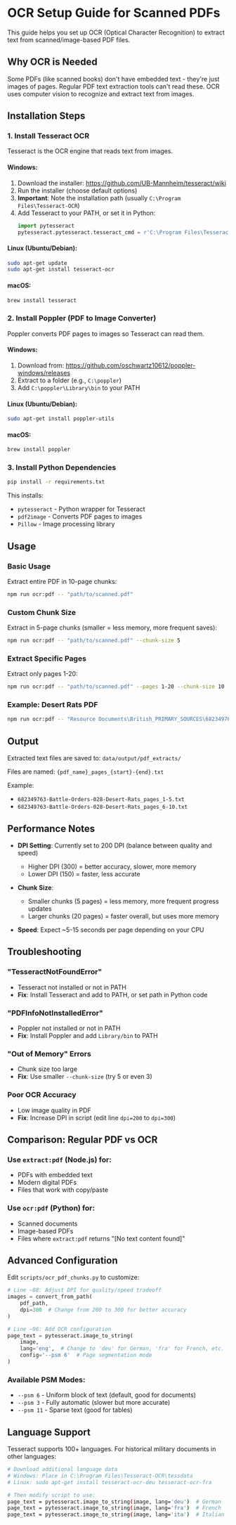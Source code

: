 # OCR Setup Guide for Scanned PDFs

This guide helps you set up OCR (Optical Character Recognition) to extract text from scanned/image-based PDF files.

## Why OCR is Needed

Some PDFs (like scanned books) don't have embedded text - they're just images of pages. Regular PDF text extraction tools can't read these. OCR uses computer vision to recognize and extract text from images.

## Installation Steps

### 1. Install Tesseract OCR

Tesseract is the OCR engine that reads text from images.

#### Windows:
1. Download the installer: https://github.com/UB-Mannheim/tesseract/wiki
2. Run the installer (choose default options)
3. **Important**: Note the installation path (usually `C:\Program Files\Tesseract-OCR`)
4. Add Tesseract to your PATH, or set it in Python:
   ```python
   import pytesseract
   pytesseract.pytesseract.tesseract_cmd = r'C:\Program Files\Tesseract-OCR\tesseract.exe'
   ```

#### Linux (Ubuntu/Debian):
```bash
sudo apt-get update
sudo apt-get install tesseract-ocr
```

#### macOS:
```bash
brew install tesseract
```

### 2. Install Poppler (PDF to Image Converter)

Poppler converts PDF pages to images so Tesseract can read them.

#### Windows:
1. Download from: https://github.com/oschwartz10612/poppler-windows/releases
2. Extract to a folder (e.g., `C:\poppler`)
3. Add `C:\poppler\Library\bin` to your PATH

#### Linux (Ubuntu/Debian):
```bash
sudo apt-get install poppler-utils
```

#### macOS:
```bash
brew install poppler
```

### 3. Install Python Dependencies

```bash
pip install -r requirements.txt
```

This installs:
- `pytesseract` - Python wrapper for Tesseract
- `pdf2image` - Converts PDF pages to images
- `Pillow` - Image processing library

## Usage

### Basic Usage
Extract entire PDF in 10-page chunks:
```bash
npm run ocr:pdf -- "path/to/scanned.pdf"
```

### Custom Chunk Size
Extract in 5-page chunks (smaller = less memory, more frequent saves):
```bash
npm run ocr:pdf -- "path/to/scanned.pdf" --chunk-size 5
```

### Extract Specific Pages
Extract only pages 1-20:
```bash
npm run ocr:pdf -- "path/to/scanned.pdf" --pages 1-20 --chunk-size 10
```

### Example: Desert Rats PDF
```bash
npm run ocr:pdf -- "Resource Documents\British_PRIMARY_SOURCES\682349763-Battle-Orders-028-Desert-Rats-British-8th-Army-in-North-Africa-1941-43.pdf" --pages 1-20 --chunk-size 5
```

## Output

Extracted text files are saved to: `data/output/pdf_extracts/`

Files are named: `{pdf_name}_pages_{start}-{end}.txt`

Example:
- `682349763-Battle-Orders-028-Desert-Rats_pages_1-5.txt`
- `682349763-Battle-Orders-028-Desert-Rats_pages_6-10.txt`

## Performance Notes

- **DPI Setting**: Currently set to 200 DPI (balance between quality and speed)
  - Higher DPI (300) = better accuracy, slower, more memory
  - Lower DPI (150) = faster, less accurate

- **Chunk Size**:
  - Smaller chunks (5 pages) = less memory, more frequent progress updates
  - Larger chunks (20 pages) = faster overall, but uses more memory

- **Speed**: Expect ~5-15 seconds per page depending on your CPU

## Troubleshooting

### "TesseractNotFoundError"
- Tesseract not installed or not in PATH
- **Fix**: Install Tesseract and add to PATH, or set path in Python code

### "PDFInfoNotInstalledError"
- Poppler not installed or not in PATH
- **Fix**: Install Poppler and add `Library/bin` to PATH

### "Out of Memory" Errors
- Chunk size too large
- **Fix**: Use smaller `--chunk-size` (try 5 or even 3)

### Poor OCR Accuracy
- Low image quality in PDF
- **Fix**: Increase DPI in script (edit line `dpi=200` to `dpi=300`)

## Comparison: Regular PDF vs OCR

### Use `extract:pdf` (Node.js) for:
- PDFs with embedded text
- Modern digital PDFs
- Files that work with copy/paste

### Use `ocr:pdf` (Python) for:
- Scanned documents
- Image-based PDFs
- Files where `extract:pdf` returns "[No text content found]"

## Advanced Configuration

Edit `scripts/ocr_pdf_chunks.py` to customize:

```python
# Line ~88: Adjust DPI for quality/speed tradeoff
images = convert_from_path(
    pdf_path,
    dpi=300  # Change from 200 to 300 for better accuracy
)

# Line ~96: Add OCR configuration
page_text = pytesseract.image_to_string(
    image,
    lang='eng',  # Change to 'deu' for German, 'fra' for French, etc.
    config='--psm 6'  # Page segmentation mode
)
```

### Available PSM Modes:
- `--psm 6` - Uniform block of text (default, good for documents)
- `--psm 3` - Fully automatic (slower but more accurate)
- `--psm 11` - Sparse text (good for tables)

## Language Support

Tesseract supports 100+ languages. For historical military documents in other languages:

```bash
# Download additional language data
# Windows: Place in C:\Program Files\Tesseract-OCR\tessdata
# Linux: sudo apt-get install tesseract-ocr-deu tesseract-ocr-fra

# Then modify script to use:
page_text = pytesseract.image_to_string(image, lang='deu')  # German
page_text = pytesseract.image_to_string(image, lang='fra')  # French
page_text = pytesseract.image_to_string(image, lang='ita')  # Italian
```
